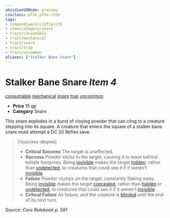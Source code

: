 ```yaml
---
obsidianUIMode: preview
cssclass: pf2e,pf2e-item
tags:
- compendium/src/pf2e/crb
- item/category/snare
- trait/consumable
- trait/mechanical
- trait/snare
- trait/trap
- trait/uncommon
aliases: ["Stalker Bane Snare"]
---
```

# Stalker Bane Snare *Item 4*  
[consumable](../../../Rules/traits/consumable.md)  [mechanical](../../../Rules/traits/mechanical.md)  [snare](../../../Rules/traits/snare.md)  [trap](../../../Rules/traits/trap.md)  [uncommon](../../../Rules/traits/uncommon.md)  

- **Price** 15 gp
- **Category** Snare

This snare explodes in a burst of cloying powder that can cling to a creature stepping into its square. A creature that enters the square of a stalker bane snare must attempt a DC 20 Reflex save.

> [!success-degree] 
> - **Critical Success** The target is unaffected.
> - **Success** Powder sticks to the target, causing it to leave behind telltale footprints. Being [invisible](../../../Rules/conditions.md#Invisible) makes the target [hidden](../../../Rules/conditions.md#Hidden), rather than [undetected](../../../Rules/conditions.md#Undetected), to creatures that could see it if it weren't [invisible](../../../Rules/conditions.md#Invisible).
> - **Failure** Powder clumps on the target, constantly flaking away. Being [invisible](../../../Rules/conditions.md#Invisible) makes the target [concealed](../../../Rules/conditions.md#Concealed), rather than [hidden](../../../Rules/conditions.md#Hidden) or [undetected](../../../Rules/conditions.md#Undetected), to creatures that could see it if it weren't [invisible](../../../Rules/conditions.md#Invisible).
> - **Critical Failure** As failure, and the creature is [blinded](../../../Rules/conditions.md#Blinded) until the end of its next turn.

*Source: Core Rulebook p. 591*